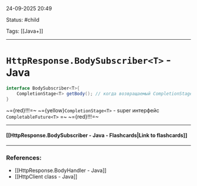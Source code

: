 
24-09-2025 20:49

Status: #child 

Tags: [[Java+]]

---
# `HttpResponse.BodySubscriber<T>` - Java

```java
interface BodySubscriber<T>{
	CompletionStage<T> getBody(); // когда возвращаемый CompletionStage<T> выполнится, мы получим тело HTTP сообщения
}
```

~={red}!!!=~ ~={yellow}`CompletionStage<T>` -  super интерфейс `CompletableFuture<T>` =~ ~={red}!!!=~



----
#### [[HttpResponse.BodySubscriber - Java - Flashcards|Link to flashcards]]



---
### References:

- [[HttpResponse.BodyHandler - Java]]
- [[HttpClient class - Java]]